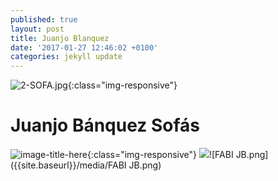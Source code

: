 ```yaml
---
published: true
layout: post
title: Juanjo Blanquez
date: '2017-01-27 12:46:02 +0100'
categories: jekyll update
---
```

![2-SOFA.jpg]({{site.baseurl}}/media/2-SOFA.jpg){:class="img-responsive"}

# Juanjo Bánquez Sofás

![image-title-here](/1-SOFA.jpg){:class="img-responsive"}
![]({{site.baseurl}}/media/FABI%20JB.png)![FABI JB.png]({{site.baseurl}}/media/FABI JB.png)
